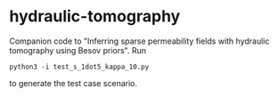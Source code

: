 # hydraulic-tomography

Companion code to "Inferring sparse permeability fields with hydraulic tomography using Besov priors". Run 

```python3 -i test_s_1dot5_kappa_10.py ```

to generate the test case scenario.
